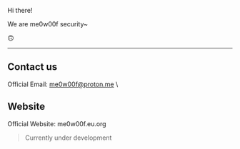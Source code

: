 Hi there!

We are me0w00f security~

🙃

---
## Contact us
Official Email: me0w00f@proton.me \
## Website
Official Website: me0w00f.eu.org
> Currently under development
